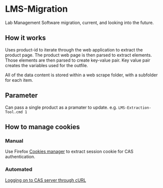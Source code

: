 # LMS-Migration
Lab Management Software migration, current, and looking into the future.

## How it works
Uses product-id to iterate through the web application to extract the product page.
The product web page is then parsed to extract elements.
Those elements are then parsed to create key-value pair.
Key value pair creates the variables used for the outfile.

All of the data content is stored within a web scrape folder, with a subfolder for each item. 


## Parameter

Can pass a single product as a pramater to update.
e.g. `LMS-Extraction-Tool.cmd 1`

## How to manage cookies

### Manual
Use Firefox [Cookies manager](https://github.com/hrdl-github/cookies-txt) to extract session cookie for CAS authentication.

### Automated
[Logging on to CAS server through cURL](https://stackoverflow.com/questions/28267660/logging-on-to-cas-server-through-curl)
